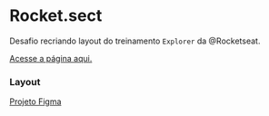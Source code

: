 # Rocket.sect

Desafio recriando layout do treinamento `Explorer` da @Rocketseat.

[Acesse a página aqui.](https://dam450.github.io/rocket-sect/)

### Layout

[Projeto Figma](https://www.figma.com/file/rAxMgisZANKbMJed7evBfl?embed_host=share&kind=&node-id=0%3A1&viewer=1)


